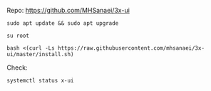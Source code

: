 Repo: https://github.com/MHSanaei/3x-ui

```
sudo apt update && sudo apt upgrade
```

```
su root
```

```
bash <(curl -Ls https://raw.githubusercontent.com/mhsanaei/3x-ui/master/install.sh)
```

Check:

```
systemctl status x-ui
```
